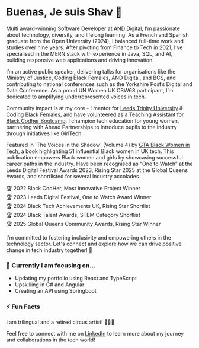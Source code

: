 # Buenas, Je suis Shav 👋

Multi award-winning Software Developer at [AND Digital](https://www.and.digital), I’m passionate about technology, diversity, and lifelong learning. As a French and Spanish graduate from the Open University (2024), I balanced full-time work and studies over nine years. After pivoting from Finance to Tech in 2021, I’ve specialised in the MERN stack with experience in Java, SQL, and AI, building responsive web applications and driving innovation.

I’m an active public speaker, delivering talks for organisations like the Ministry of Justice, Coding Black Females, AND Digital, and BCS, and contributing to national conferences such as the Yorkshire Post’s Digital and Data Conference. As a proud UN Women UK CSW68 participant, I’m dedicated to amplifying underrepresented voices in tech.

Community impact is at my core - I mentor for [Leeds Trinity University](https://www.leedstrinity.ac.uk/) & [Coding Black Females](https://codingblackfemales.com/), and have volunteered as a Teaching Assistant for [Black Codher Bootcamp](https://blackcodher.com/). I champion tech education for young women, partnering with Ahead Partnerships to introduce pupils to the industry through initiatives like GirlTech.

Featured in 'The Voices in the Shadow' (Volume 4) by [GTA Black Women in Tech](https://theblackwomenintech.com/the-voices-in-the-shadow-4/), a book highlighting 51 influential Black women in UK tech. This publication empowers Black women and girls by showcasing successful career paths in the industry. Have been recognised as “One to Watch” at the Leeds Digital Festival Awards 2023, Rising Star 2025 at the Global Queens Awards, and shortlisted for several industry accolades.

🏆 2022 Black CodHer, Most Innovative Project Winner </br>
🏆 2023 Leeds Digital Festival, One to Watch Award Winner </br>
🏆 2024 Black Tech Achievements UK, Rising Star Shortlist </br>
🏆 2024 Black Talent Awards, STEM Category Shortlist </br>
🏆 2025 Global Queens Community Awards, Rising Star Winner

I'm committed to fostering inclusivity and empowering others in the technology sector. Let's connect and explore how we can drive positive change in tech industry together! 💜

### 🔭 Currently I am focusing on...

- Updating my portfolio using React and TypeScript
- Upskilling in C# and Angular
- Creating an API using Springboot

### ⚡ Fun Facts

I am trilingual and a retired circus artist! 🤸🏾‍♀️

Feel free to connect with me on [LinkedIn](https://www.linkedin.com/in/shavana-peynado/) to learn more about my journey and collaborations in the tech world!

<!--
**sxpydo/sxpydo** is a ✨ _special_ ✨ repository because its `README.md` (this file) appears on your GitHub profile.

Here are some ideas to get you started:

- 🔭 I’m currently working on ...
- 🌱 I’m currently learning ...
- 👯 I’m looking to collaborate on ...
- 🤔 I’m looking for help with ...
- 💬 Ask me about ...
- 📫 How to reach me: ...
- 😄 Pronouns: ...
- ⚡ Fun fact: ...
-->
